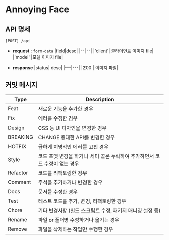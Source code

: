 # Annoying Face

## API 명세

```text
[POST] /api
```

- **request** : `form-data`
  |field|desc|
  |--|--|
  |'client'| 클라이언트 이미지 file|
  |'model' |모델 이미지 file|

- **response**
  |status| desc|
  |---|---|
  |200 | 이미지 파일|

## 커밋 메시지

| Type     | Description                                                                 |
| -------- | --------------------------------------------------------------------------- |
| Feat     | 새로운 기능을 추가한 경우                                                   |
| Fix      | 에러를 수정한 경우                                                          |
| Design   | CSS 등 UI 디자인을 변경한 경우                                              |
| BREAKING | CHANGE 중대한 API를 변경한 경우                                             |
| HOTFIX   | 급하게 치명적인 에러를 고친 경우                                            |
| Style    | 코드 포맷 변경을 하거나 세미 콜론 누락하여 추가하면서 코드 수정이 없는 경우 |
| Refactor | 코드를 리팩토링한 경우                                                      |
| Comment  | 주석을 추가하거나 변경한 경우                                               |
| Docs     | 문서를 수정한 경우                                                          |
| Test     | 테스트 코드를 추가, 변경, 리팩토링한 경우                                   |
| Chore    | 기타 변경사항 (빌드 스크립트 수정, 패키지 매니징 설정 등)                   |
| Rename   | 파일 or 폴더명 수정하거나 옮기는 경우                                       |
| Remove   | 파일을 삭제하는 작업만 수행한 경우                                          |
